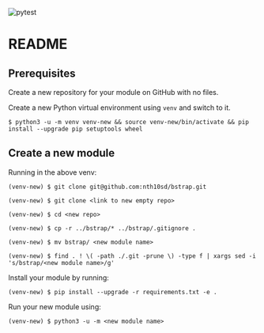 ![pytest](https://REPLACEME)

# README

## Prerequisites
Create a new repository for your module on GitHub with no files.

Create a new Python virtual environment using `venv` and switch to it.

```
$ python3 -u -m venv venv-new && source venv-new/bin/activate && pip install --upgrade pip setuptools wheel
```

## Create a new module

Running in the above venv:

```
(venv-new) $ git clone git@github.com:nth10sd/bstrap.git

(venv-new) $ git clone <link to new empty repo>

(venv-new) $ cd <new repo>

(venv-new) $ cp -r ../bstrap/* ../bstrap/.gitignore .

(venv-new) $ mv bstrap/ <new module name>

(venv-new) $ find . ! \( -path ./.git -prune \) -type f | xargs sed -i 's/bstrap/<new module name>/g'
```

Install your module by running:

```
(venv-new) $ pip install --upgrade -r requirements.txt -e .
```

Run your new module using:

```
(venv-new) $ python3 -u -m <new module name>
```
